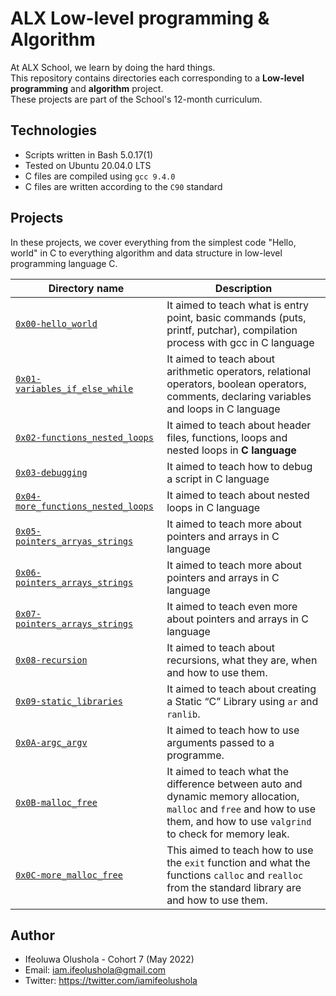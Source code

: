 # ALX Low-level programming & Algorithm

At ALX School, we learn by doing the hard things. This repository contains directories each corresponding to a **Low-level programming** and **algorithm** project. These projects are part of the School's 12-month curriculum.

## Technologies
* Scripts written in Bash 5.0.17(1)
* Tested on Ubuntu 20.04.0 LTS
* C files are compiled using `gcc 9.4.0`
* C files are written according to the `C90` standard

## Projects

In these projects, we cover everything from the simplest code "Hello, world" in C to everything algorithm and data structure in low-level programming language C.

| Directory name | Description |
| ------------ | ----------- |
| [`0x00-hello_world`](./0x00-hello_world) | It aimed to teach what is entry point, basic commands (puts, printf, putchar), compilation process with gcc in C language |
| [`0x01-variables_if_else_while`](./0x01-variables_if_else_while) | It aimed to teach about arithmetic operators, relational operators, boolean operators, comments, declaring variables and loops in C language |
| [`0x02-functions_nested_loops`](./0x02-functions_nested_loops) | It aimed to teach about header files, functions, loops and nested loops in **C language** |
| [`0x03-debugging`](./0x03-debugging) | It aimed to teach how to debug a script in C language |
| [`0x04-more_functions_nested_loops`](./0x04-more_functions_nested_loops) | It aimed to teach about nested loops in C language |
| [`0x05-pointers_arryas_strings`](./0x05-pointers_arrays_strings) | It aimed to teach more about pointers and arrays in C language |
| [`0x06-pointers_arrays_strings`](./0x06-pointers_arrays_strings) | It aimed to teach more about pointers and arrays in C language |
| [`0x07-pointers_arrays_strings`](./0x07-pointers_arrays_strings) | It aimed to teach even more about pointers and arrays in C language |
| [`0x08-recursion`](./0x08-recursion) | It aimed to teach about recursions, what they are, when and how to use them. |
| [`0x09-static_libraries`](./0x09-static_libraries) | It aimed to teach about creating a Static “C” Library using `ar` and `ranlib`. |
| [`0x0A-argc_argv`](./0x0A-argc_argv) | It aimed to teach how to use arguments passed to a programme. |
| [`0x0B-malloc_free`](./0x0B-malloc_free) | It aimed to teach what the difference between auto and dynamic memory allocation, `malloc` and `free` and how to use them, and how to use `valgrind` to check for memory leak. |
 [`0x0C-more_malloc_free`](./0x0C-more_malloc_free) | This aimed to teach how to use the `exit` function and what the functions `calloc` and `realloc` from the standard library are and how to use them. |

## Author
* Ifeoluwa Olushola - Cohort 7 (May 2022) 
* Email: iam.ifeolushola@gmail.com
* Twitter: https://twitter.com/iamifeolushola
